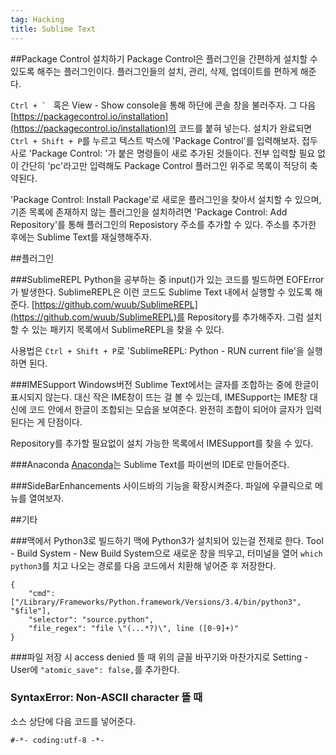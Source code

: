 ```yaml
---
tag: Hacking
title: Sublime Text
---
```


##Package Control 설치하기
Package Control은 플러그인을 간편하게 설치할 수 있도록 해주는 플러그인이다. 플러그인들의 설치, 관리, 삭제, 업데이트를 편하게 해준다.

``Ctrl + ` `` 혹은 View - Show console을 통해 하단에 콘솔 창을 불러주자. 그 다음 [https://packagecontrol.io/installation](https://packagecontrol.io/installation)의 코드를 붙혀 넣는다. 설치가 완료되면 `Ctrl + Shift + P`를 누르고 텍스트 박스에 'Package Control'를 입력해보자. 접두사로 'Package Control: '가 붙은 명령들이 새로 추가된 것들이다. 전부 입력할 필요 없이 간단히 'pc'라고만 입력해도 Package Control 플러그인 위주로 목록이 적당히 축약된다.

'Package Control: Install Package'로 새로운 플러그인을 찾아서 설치할 수 있으며, 기존 목록에 존재하지 않는 플러그인을 설치하려면 'Package Control: Add Repository'를 통해 플러그인의 Reposistory 주소를 추가할 수 있다. 주소를 추가한 후에는 Sublime Text를 재실행해주자.


##플러그인

###SublimeREPL
Python을 공부하는 중 input()가 있는 코드를 빌드하면 EOFError가 발생한다. SublimeREPL은 이런 코드도 Sublime Text 내에서 실행할 수 있도록 해준다. [https://github.com/wuub/SublimeREPL](https://github.com/wuub/SublimeREPL)를 Repository를 추가해주자. 그럼 설치할 수 있는 패키지 목록에서 SublimeREPL을 찾을 수 있다. 

사용법은 `Ctrl + Shift + P`로 'SublimeREPL: Python - RUN current file'을 실행하면 된다.

###IMESupport
Windows버전 Sublime Text에서는 글자를 조합하는 중에 한글이 표시되지 않는다. 대신 작은 IME창이 뜨는 걸 볼 수 있는데, IMESupport는 IME창 대신에 코드 안에서 한글이 조합되는 모습을 보여준다. 완전히 조합이 되어야 글자가 입력된다는 게 단점이다.

Repository를 추가할 필요없이 설치 가능한 목록에서 IMESupport를 찾을 수 있다.

###Anaconda
[Anaconda](http://damnwidget.github.io/anaconda)는 Sublime Text를 파이썬의 IDE로 만들어준다. 

###SideBarEnhancements
사이드바의 기능을 확장시켜준다. 파일에 우클릭으로 메뉴를 열여보자.


##기타

###맥에서 Python3로 빌드하기
맥에 Python3가 설치되어 있는걸 전제로 한다. Tool - Build System - New Build System으로 새로운 창을 띄우고, 터미널을 열어 `which python3`를 치고 나오는 경로를 다음 코드에서 치환해 넣어준 후 저장한다.

    {
        "cmd": ["/Library/Frameworks/Python.framework/Versions/3.4/bin/python3", "$file"],
        "selector": "source.python",
        "file_regex": "file \"(...*?)\", line ([0-9]+)"
    }

###파일 저장 시 access denied 뜰 때
위의 글꼴 바꾸기와 마찬가지로 Setting - User에 `"atomic_save": false,`를 추가한다.

### SyntaxError: Non-ASCII character 뜰 때
소스 상단에 다음 코드를 넣어준다.

    #-*- coding:utf-8 -*-